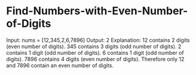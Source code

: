 # Find-Numbers-with-Even-Number-of-Digits
Input: nums = [12,345,2,6,7896] Output: 2 Explanation:  12 contains 2 digits (even number of digits).  345 contains 3 digits (odd number of digits).  2 contains 1 digit (odd number of digits).  6 contains 1 digit (odd number of digits).  7896 contains 4 digits (even number of digits).  Therefore only 12 and 7896 contain an even number of digits.
